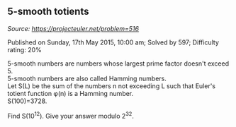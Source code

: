 5-smooth totients
-----------------

*Source: https://projecteuler.net/problem=516*

Published on Sunday, 17th May 2015, 10:00 am; Solved by 597; Difficulty
rating: 20%

5-smooth numbers are numbers whose largest prime factor doesn't exceed
5.\
 5-smooth numbers are also called Hamming numbers.\
 Let S(L) be the sum of the numbers n not exceeding L such that Euler's
totient function φ(n) is a Hamming number.\
 S(100)=3728.

Find S(10<sup>12</sup>). Give your answer modulo 2<sup>32</sup>.
